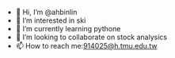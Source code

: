 - 👋 Hi, I’m @ahbinlin
- 👀 I’m interested in ski
- 🌱 I’m currently learning pythone
- 💞️ I’m looking to collaborate on stock analysics
- 📫 How to reach me:914025@h.tmu.edu.tw
<!---
ahbinlin/ahbinlin is a ✨ special ✨ repository because its `README.md` (this file) appears on your GitHub profile.
You can click the Preview link to take a look at your changes.
--->

